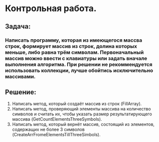 # Контрольная работа.

## Задача:

### Написать программу, которая из имеющегося массва строк, формирует массив из строк, долина которых меньше, либо равна трём символам. Первоначальный массив можно ввести с клавиатуры или задать вначале выполнения алгоритма. При решении не рекоммендуется использовать коллекции, лучше обойтись исключительно массивами.


## Решение:

1. Написать метод, который создаёт массив из строк (FillArray).
2. Написать метод, проверяющий элементы массива на количество символов и считать их, чтобы указать размер результатирующего массива (GetCountElementsThreeSymbols).
3. Написать метод, который вернёт массив, состоящий из элементов, содержащих не более 3 символов (CreateArrFromeElementsTillThreeSimbols).
